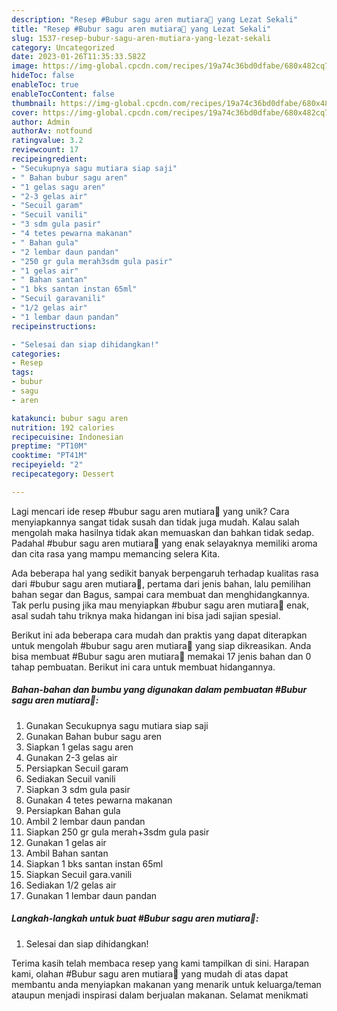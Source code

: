 ```yaml
---
description: "Resep #Bubur sagu aren mutiara🤤 yang Lezat Sekali"
title: "Resep #Bubur sagu aren mutiara🤤 yang Lezat Sekali"
slug: 1537-resep-bubur-sagu-aren-mutiara-yang-lezat-sekali
category: Uncategorized
date: 2023-01-26T11:35:33.582Z
image: https://img-global.cpcdn.com/recipes/19a74c36bd0dfabe/680x482cq70/bubur-sagu-aren-mutiara-foto-resep-utama.jpg
hideToc: false
enableToc: true
enableTocContent: false
thumbnail: https://img-global.cpcdn.com/recipes/19a74c36bd0dfabe/680x482cq70/bubur-sagu-aren-mutiara-foto-resep-utama.jpg
cover: https://img-global.cpcdn.com/recipes/19a74c36bd0dfabe/680x482cq70/bubur-sagu-aren-mutiara-foto-resep-utama.jpg
author: Admin
authorAv: notfound
ratingvalue: 3.2
reviewcount: 17
recipeingredient:
- "Secukupnya sagu mutiara siap saji"
- " Bahan bubur sagu aren"
- "1 gelas sagu aren"
- "2-3 gelas air"
- "Secuil garam"
- "Secuil vanili"
- "3 sdm gula pasir"
- "4 tetes pewarna makanan"
- " Bahan gula"
- "2 lembar daun pandan"
- "250 gr gula merah3sdm gula pasir"
- "1 gelas air"
- " Bahan santan"
- "1 bks santan instan 65ml"
- "Secuil garavanili"
- "1/2 gelas air"
- "1 lembar daun pandan"
recipeinstructions:

- "Selesai dan siap dihidangkan!"
categories:
- Resep
tags:
- bubur
- sagu
- aren

katakunci: bubur sagu aren 
nutrition: 192 calories
recipecuisine: Indonesian
preptime: "PT10M"
cooktime: "PT41M"
recipeyield: "2"
recipecategory: Dessert

---
```





Lagi mencari ide resep #bubur sagu aren mutiara🤤 yang unik? Cara menyiapkannya sangat tidak susah dan tidak juga mudah. Kalau salah mengolah maka hasilnya tidak akan memuaskan dan bahkan tidak sedap. Padahal #bubur sagu aren mutiara🤤 yang enak selayaknya memiliki aroma dan cita rasa yang mampu memancing selera Kita.





Ada beberapa hal yang sedikit banyak berpengaruh terhadap kualitas rasa dari #bubur sagu aren mutiara🤤, pertama dari jenis bahan, lalu pemilihan bahan segar dan Bagus, sampai cara membuat dan menghidangkannya. Tak perlu pusing jika mau menyiapkan #bubur sagu aren mutiara🤤 enak,      asal sudah tahu triknya maka hidangan ini bisa jadi sajian spesial.





















Berikut ini ada beberapa cara mudah dan praktis yang dapat diterapkan untuk mengolah #bubur sagu aren mutiara🤤 yang siap dikreasikan. Anda bisa membuat #Bubur sagu aren mutiara🤤 memakai 17 jenis bahan dan 0 tahap pembuatan. Berikut ini cara untuk membuat hidangannya.

<!--inarticleads1-->

##### Bahan-bahan dan bumbu yang digunakan dalam pembuatan #Bubur sagu aren mutiara🤤:

1. Gunakan Secukupnya sagu mutiara siap saji
1. Gunakan  Bahan bubur sagu aren
1. Siapkan 1 gelas sagu aren
1. Gunakan 2-3 gelas air
1. Persiapkan Secuil garam
1. Sediakan Secuil vanili
1. Siapkan 3 sdm gula pasir
1. Gunakan 4 tetes pewarna makanan
1. Persiapkan  Bahan gula
1. Ambil 2 lembar daun pandan
1. Siapkan 250 gr gula merah+3sdm gula pasir
1. Gunakan 1 gelas air
1. Ambil  Bahan santan
1. Siapkan 1 bks santan instan 65ml
1. Siapkan Secuil gara.vanili
1. Sediakan 1/2 gelas air
1. Gunakan 1 lembar daun pandan




<!--inarticleads2-->

##### Langkah-langkah untuk buat #Bubur sagu aren mutiara🤤:


1. Selesai dan siap dihidangkan!



Terima kasih telah membaca resep yang kami tampilkan di sini. Harapan kami, olahan #Bubur sagu aren mutiara🤤 yang mudah di atas dapat membantu anda menyiapkan makanan yang menarik untuk keluarga/teman ataupun menjadi inspirasi dalam berjualan makanan. Selamat menikmati
